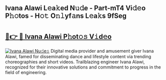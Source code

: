 ## Ivana Alawi L𝚎a𝚔ed N𝚞𝚍e - Part-mT4 Vi𝚍𝚎o P𝚑𝚘tos - H𝚘𝚝 O𝚗𝚕yf𝚊ns L𝚎a𝚔s 9fSeg

# <h2><a href="http://kf75rn.oniu.top/?m=Ivana+Alawi">🔗👉 🔴 Ivana Alawi P𝚑ot𝚘𝚜 V𝚒d𝚎o</a></h2>

[![Ivana Alawi Nu𝚍e𝚜](https://i.imgur.com/0qMVB7G.gif)](http://kf75rn.oniu.top/?m=Ivana+Alawi)
Digital media provider and amusement giver Ivana Alawi, famed for disseminating dance and lifestyle content via trending choreographies and short videos. Trailblazing engineer Ivana Alawi, recognized for their innovative solutions and commitment to progress in the field of engineering.  
